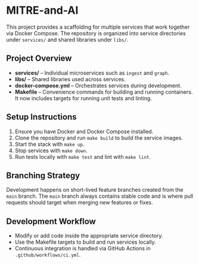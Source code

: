 # MITRE-and-AI

This project provides a scaffolding for multiple services that work together via Docker Compose. The repository is organized into service directories under `services/` and shared libraries under `libs/`.

## Project Overview

- **services/** – Individual microservices such as `ingest` and `graph`.
- **libs/** – Shared libraries used across services.
- **docker-compose.yml** – Orchestrates services during development.
- **Makefile** – Convenience commands for building and running containers.
  It now includes targets for running unit tests and linting.

## Setup Instructions

1. Ensure you have Docker and Docker Compose installed.
2. Clone the repository and run `make build` to build the service images.
3. Start the stack with `make up`.
  4. Stop services with `make down`.
  5. Run tests locally with `make test` and lint with `make lint`.

## Branching Strategy

Development happens on short-lived feature branches created from the
`main` branch. The `main` branch always contains stable code and is
where pull requests should target when merging new features or fixes.

## Development Workflow

- Modify or add code inside the appropriate service directory.
- Use the Makefile targets to build and run services locally.
- Continuous integration is handled via GitHub Actions in `.github/workflows/ci.yml`.

